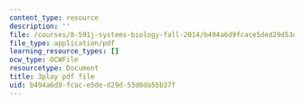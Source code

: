 ```yaml
---
content_type: resource
description: ''
file: /courses/8-591j-systems-biology-fall-2014/b494a6d9fcace5ded29d53d0da5bb37f_zJTVMkGe8-8.pdf
file_type: application/pdf
learning_resource_types: []
ocw_type: OCWFile
resourcetype: Document
title: 3play pdf file
uid: b494a6d9-fcac-e5de-d29d-53d0da5bb37f
---
```

